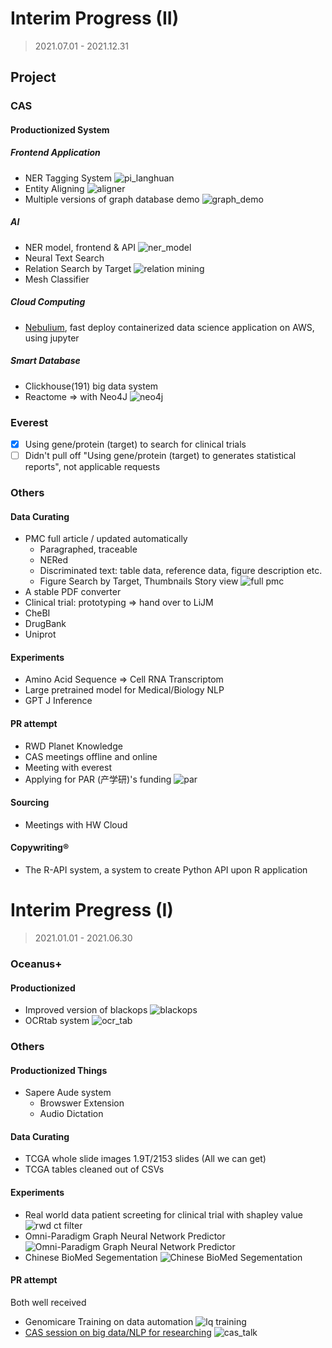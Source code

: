 # Interim Progress (II)
> 2021.07.01 - 2021.12.31

## Project
### CAS
#### Productionized System

##### Frontend Application
* NER Tagging System
![pi_langhuan](imgs/pi_langhuan.png)
* Entity Aligning
![aligner](imgs/aligner.png)
* Multiple versions of graph database demo
![graph_demo](imgs/graph_demo.png)

##### AI
* NER model, frontend & API
![ner_model](imgs/ner.png)
* Neural Text Search
* Relation Search by Target
![relation mining](imgs/relation_mining.png)
* Mesh Classifier

##### Cloud Computing
* [Nebulium](https://github.com/genomicare/nebulium), fast deploy containerized data science application on AWS, using jupyter

##### Smart Database
* Clickhouse(191) big data system
* Reactome => with Neo4J
![neo4j](imgs/neo4j.png)

### Everest
* [x] Using gene/protein (target) to search for clinical trials
* [ ] Didn't pull off "Using gene/protein (target) to generates statistical reports", not applicable requests

### Others
#### Data Curating
* PMC full article / updated automatically
    * Paragraphed, traceable
    * NERed
    * Discriminated text: table data, reference data, figure description etc.
    * Figure Search by Target, Thumbnails Story view
![full pmc](imgs/full_pmc.png)
* A stable PDF converter
* Clinical trial: prototyping => hand over to LiJM
* CheBI
* DrugBank
* Uniprot

#### Experiments
* Amino Acid Sequence => Cell RNA Transcriptom
* Large pretrained model for Medical/Biology NLP
* GPT J Inference

#### PR attempt
* RWD Planet Knowledge
* CAS meetings offline and online
* Meeting with everest
* Applying for PAR (产学研)'s funding
![par](imgs/par.png)

#### Sourcing
* Meetings with HW Cloud

#### Copywriting®
* The R-API system, a system to create Python API upon R application

# Interim Pregress (I)
> 2021.01.01 - 2021.06.30

### Oceanus+
#### Productionized
* Improved version of blackops
![blackops](imgs/blackops.png)
* OCRtab system
![ocr_tab](imgs/ocr_tab.png)

### Others
#### Productionized Things
* Sapere Aude system
    * Browswer Extension
    * Audio Dictation

#### Data Curating
* TCGA whole slide images 1.9T/2153 slides (All we can get)
* TCGA tables cleaned out of CSVs

#### Experiments
* Real world data patient screeting for clinical trial with shapley value
![rwd ct filter](imgs/rwd.png)
* Omni-Paradigm Graph Neural Network Predictor
![Omni-Paradigm Graph Neural Network Predictor](imgs/op_gnn.png)
* Chinese BioMed Segementation
![Chinese BioMed Segementation](imgs/cn_seg.png)

#### PR attempt
Both well received
* Genomicare Training on data automation
![lq training](imgs/lq_training.png)
* [CAS session on big data/NLP for researching](https://mp.weixin.qq.com/s/F-j3tBrd9wh0Fhjt2660XA)
![cas_talk](imgs/cas_talk.png)